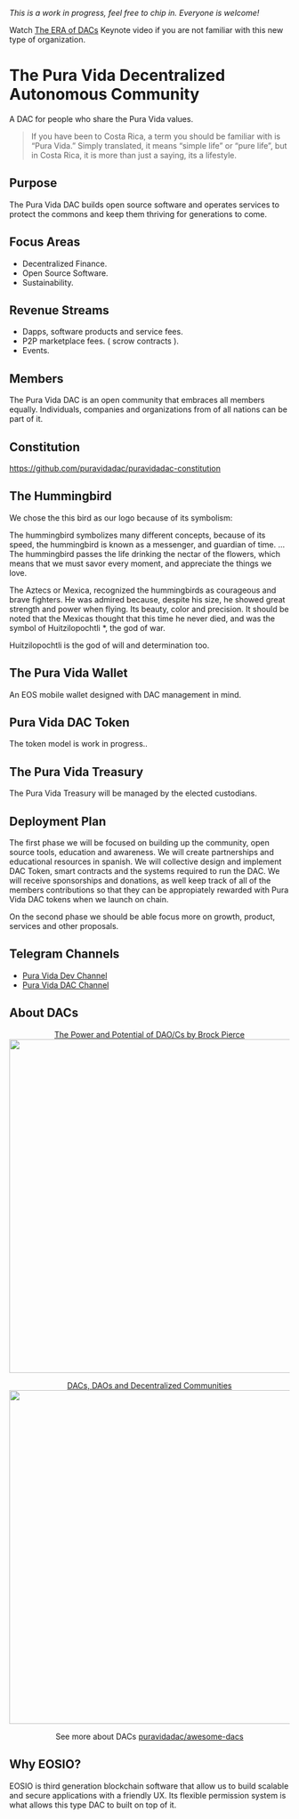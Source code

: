 *This is a work in progress, feel free to chip in. Everyone is welcome!*

Watch [The ERA of DACs](https://www.youtube.com/watch?v=ClJSLwoBtCc) Keynote video if you are not familiar with this new type of organization.

# The Pura Vida Decentralized Autonomous Community

A DAC for people who share the Pura Vida values.

> If you have been to Costa Rica, a term you should be familiar with is “Pura Vida.” Simply translated, it means “simple life” or “pure life”, but in Costa Rica, it is more than just a saying, its a lifestyle. 

## Purpose

The Pura Vida DAC builds open source software and operates services to protect the commons and keep them thriving for generations to come. 

## Focus Areas

- Decentralized Finance.
- Open Source Software.
- Sustainability. 

## Revenue Streams

- Dapps, software products and service fees.
- P2P marketplace fees. ( scrow contracts ).
- Events. 

## Members

The Pura Vida DAC is an open community that embraces all members equally. 
Individuals, companies and organizations from of all nations can be part of it.

## Constitution

https://github.com/puravidadac/puravidadac-constitution

## The Hummingbird

We chose the this bird as our logo because of its symbolism:

The hummingbird symbolizes many different concepts, because of its speed, the hummingbird is known as a messenger, and guardian of time. ... The hummingbird passes the life drinking the nectar of the flowers, which means that we must savor every moment, and appreciate the things we love.

The Aztecs or Mexica, recognized the hummingbirds as courageous and brave fighters. He was admired because, despite his size, he showed great strength and power when flying. Its beauty, color and precision. It should be noted that the Mexicas thought that this time he never died, and was the symbol of Huitzilopochtli *, the god of war.

Huitzilopochtli is the god of will and determination too.

## The Pura Vida Wallet

An EOS mobile wallet designed with DAC management in mind.

## Pura Vida DAC Token

The token model is work in progress..

## The Pura Vida Treasury

The Pura Vida Treasury will be managed by the elected custodians.

## Deployment Plan

The first phase we will be focused on building up the community, open source tools, education and awareness. We will create partnerships and educational resources in spanish. We will collective design and implement DAC Token, smart contracts and the systems required to run the DAC. We will receive sponsorships and donations, as well keep track of all of the members contributions so that they can be appropiately rewarded with Pura Vida DAC tokens when we launch on chain.

On the second phase we should be able focus more on growth, product, services and other proposals. 

## Telegram Channels

 - [Pura Vida Dev Channel](https://t.me/puravidadev)
 - [Pura Vida DAC Channel](https://t.me/puravidadac)

## About DACs

<p align="center">
	<a href="https://www.youtube.com/watch?v=Wf5gfjMfiHA">
    <span>The Power and Potential of DAO/Cs by Brock Pierce</span><br/>
		<img src="https://cdn-std.dprcdn.net/files/acc_635251/Io79a1" width="600">
	</a>
</p>

<p align="center">
	<a href="https://www.youtube.com/watch?v=-RzWkdp1AFw">
    <span>DACs, DAOs and Decentralized Communities</span><br/>
		<img src="https://cdn-std.dprcdn.net/files/acc_635251/CzQVdU" width="600">
	</a>
</p>


<p align="center">
  See more about DACs <a href="https://github.com/puravidadac/awesome-dacs">puravidadac/awesome-dacs</a>
</p>

## Why EOSIO?

EOSIO is third generation blockchain software that allow us to build scalable and secure applications with a friendly UX. Its flexible permission system is what allows this type DAC to built on top of it. 

